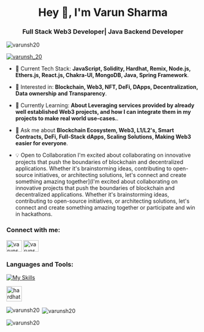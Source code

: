 <h1 align="center">Hey 👋, I'm Varun Sharma</h1>
<h3 align="center">Full Stack Web3 Developer| Java Backend Developer</h3>

<p align="left"> <img src="https://komarev.com/ghpvc/?username=varunsh20&label=Profile%20views&color=0e75b6&style=flat" alt="varunsh20" /> </p>

<p align="left"> <a href="https://twitter.com/varunsh_20" target="blank"><img src="https://img.shields.io/twitter/follow/varunsh_20?logo=twitter&style=for-the-badge" alt="varunsh_20" /></a> </p>

- 🚀 Current Tech Stack: **JavaScript, Solidity, Hardhat, Remix, Node.js, Ethers.js, React.js, Chakra-UI, MongoDB, Java, Spring Framework**.
  
- 👀 Interested in: **Blockchain, Web3, NFT, DeFi, DApps, Decentralization, Data ownership and Transparency**.

- 🌱 Currently Learning: **About Leveraging services provided by already well established Web3 projects, and how I can integrate them in my projects to make real world use-cases.**.
  
- 💬 Ask me about **Blockchain Ecosystem, Web3, L1/L2's, Smart Contracts, DeFi, Full-Stack dApps, Scaling Solutions, Making Web3 easier for everyone**.

- 💡 Open to Collaboration I'm excited about collaborating on innovative projects that push the boundaries of blockchain and decentralized applications. Whether it's brainstorming ideas, contributing to open-source initiatives, or architecting solutions, let's connect and create something amazing together](I'm excited about collaborating on innovative projects that push the boundaries of blockchain and decentralized applications. Whether it's brainstorming ideas, contributing to open-source initiatives, or architecting solutions, let's connect and create something amazing together or participate and win in hackathons.

<h3 align="left">Connect with me:</h3>
<p align="left">
<a href="https://twitter.com/varunsh_20" target="blank"><img align="center" src="https://raw.githubusercontent.com/rahuldkjain/github-profile-readme-generator/master/src/images/icons/Social/twitter.svg" alt="varunsh_20" height="30" width="40" /></a>
<a href="https://linkedin.com/in/varunsh20" target="blank"><img align="center" src="https://raw.githubusercontent.com/rahuldkjain/github-profile-readme-generator/master/src/images/icons/Social/linked-in-alt.svg" alt="varunsh20" height="30" width="40" /></a>
</p>

<h3 align="left">Languages and Tools:</h3>

[![My Skills](https://skillicons.dev/icons?i=solidity,remix,js,react,nodejs,ipfs,netlify,html,css,mongodb,py,java,spring)](https://skillicons.dev)

<img src = "https://user-images.githubusercontent.com/176499/96893278-ebc67580-1460-11eb-9530-d5df3a3d65d0.png" alt="hardhat" width = "40" height="40"></p>

<p><img align="left" src="https://github-readme-stats.vercel.app/api/top-langs?username=varunsh20&show_icons=true&locale=en&layout=compact" alt="varunsh20" /></p>

<p>&nbsp;<img align="center" src="https://github-readme-stats.vercel.app/api?username=varunsh20&show_icons=true&locale=en" alt="varunsh20" /></p>

<p><img align="center" src="https://github-readme-streak-stats.herokuapp.com/?user=varunsh20&" alt="varunsh20" /></p>
